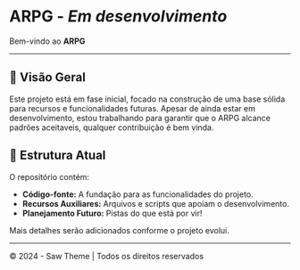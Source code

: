 
# ARPG - *Em desenvolvimento*

Bem-vindo ao **ARPG**

---

## 🚀 Visão Geral

Este projeto está em fase inicial, focado na construção de uma base sólida para recursos e funcionalidades futuras. Apesar de ainda estar em desenvolvimento, estou trabalhando para garantir que o ARPG alcance padrões aceitaveis, qualquer contribuição é bem vinda.

## 📂 Estrutura Atual

O repositório contém:

- **Código-fonte:** A fundação para as funcionalidades do projeto.
- **Recursos Auxiliares:** Arquivos e scripts que apoiam o desenvolvimento.
- **Planejamento Futuro:** Pistas do que está por vir!

Mais detalhes serão adicionados conforme o projeto evolui.

---

© 2024 - Saw Theme | Todos os direitos reservados
